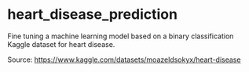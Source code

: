 # heart_disease_prediction
Fine tuning a machine learning model based on a binary classification Kaggle dataset for heart disease.

Source: https://www.kaggle.com/datasets/moazeldsokyx/heart-disease